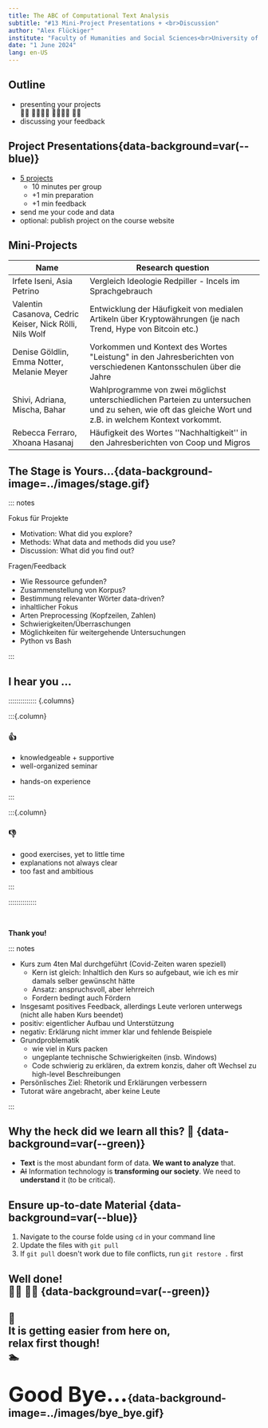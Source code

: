 ```yaml
---
title: The ABC of Computational Text Analysis
subtitle: "#13 Mini-Project Presentations + <br>Discussion"
author: "Alex Flückiger"
institute: "Faculty of Humanities and Social Sciences<br>University of Lucerne" 
date: "1 June 2024"
lang: en-US
---
```


## Outline

- presenting your projects <br>:woman_technologist: :man_technologist::woman_technologist: :man_technologist::woman_technologist: :man_technologist:
- discussing your feedback



## Project Presentations{data-background=var(--blue)}

- [5 projects](https://docs.google.com/spreadsheets/d/1okuYtiMeASZzenn-VADvg1i6mWqVNsOaskuiHP-sTVc/edit#gid=0)
  - 10 minutes per group
  - +1 min preparation
  - +1 min feedback
- send me your code and data
- optional: publish project on the course website



## Mini-Projects

<div style="font-size: 0.9em;">

| Name                                                    | Research question                                            |
| ------------------------------------------------------- | ------------------------------------------------------------ |
| Irfete Iseni, Asia Petrino                              | Vergleich Ideologie Redpiller - Incels im Sprachgebrauch     |
| Valentin Casanova, Cedric Keiser, Nick Rölli, Nils Wolf | Entwicklung der Häufigkeit von medialen Artikeln über Kryptowährungen (je nach Trend, Hype von Bitcoin etc.) |
| Denise Göldlin, Emma Notter, Melanie Meyer              | Vorkommen und Kontext des Wortes "Leistung" in den Jahresberichten von verschiedenen Kantonsschulen über die Jahre |
| Shivi, Adriana, Mischa, Bahar                           | Wahlprogramme von zwei möglichst unterschiedlichen Parteien zu untersuchen und zu sehen, wie oft das gleiche Wort und z.B. in welchem Kontext vorkommt. |
| Rebecca Ferraro, Xhoana Hasanaj                         | Häufigkeit des Wortes ''Nachhaltigkeit'' in den Jahresberichten von Coop und Migros |


</div>



## The Stage is Yours...{data-background-image=../images/stage.gif}
::: notes

Fokus für Projekte

- Motivation: What did you explore?
- Methods: What data and methods did you use?
- Discussion: What did you find out? 



Fragen/Feedback

- Wie Ressource gefunden?
- Zusammenstellung von Korpus?
- Bestimmung relevanter Wörter data-driven?
- inhaltlicher Fokus
- Arten Preprocessing (Kopfzeilen, Zahlen)
- Schwierigkeiten/Überraschungen
- Möglichkeiten für weitergehende Untersuchungen
- Python vs Bash

:::

## I hear you ...

:::::::::::::: {.columns}

:::{.column}

###  :thumbsup:

* knowledgeable + supportive
* well-organized seminar

- hands-on experience

:::

:::{.column}

### :thumbsdown:

- good exercises, yet to little time
- explanations not always clear
- too fast and ambitious 

:::

::::::::::::::

<br>

**Thank you!**

::: notes

- Kurs zum 4ten Mal durchgeführt (Covid-Zeiten waren speziell)
  - Kern ist gleich: Inhaltlich den Kurs so aufgebaut, wie ich es mir damals selber gewünscht hätte
  - Ansatz: anspruchsvoll, aber lehrreich
  - Fordern bedingt auch Fördern
- Insgesamt positives Feedback, allerdings Leute verloren unterwegs (nicht alle haben Kurs beendet)
- positiv: eigentlicher Aufbau und Unterstützung
- negativ: Erklärung nicht immer klar und fehlende Beispiele
- Grundproblematik
  - wie viel in Kurs packen
  - ungeplante technische Schwierigkeiten (insb. Windows)
  - Code schwierig zu erklären, da extrem konzis, daher oft Wechsel zu high-level Beschreibungen 
- Persönlisches Ziel: Rhetorik und Erklärungen verbessern
- Tutorat wäre angebracht, aber keine Leute

:::



## Why the heck did we learn all this? :exploding_head: {data-background=var(--green)}

- **Text** is the most abundant form of data. **We want to analyze** that.
- ~~AI~~ Information technology is **transforming our society**. We need to **understand** it (to be critical).

## Ensure up-to-date Material {data-background=var(--blue)}

1. Navigate to the course folde using `cd` in your command line
2. Update the files with `git pull`
3. If `git pull` doesn't work due to file conflicts, run `git restore .` first





## Well done!<br> :woman_juggling:  :man_juggling: {data-background=var(--green)}



## :crossed_fingers: <br> It is getting easier from here on, <br> relax first though!  <br>:swimmer:



##  <span style="font-size:2em;">Good Bye...</span>{data-background-image=../images/bye_bye.gif}